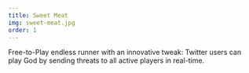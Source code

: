 ```yaml
---
title: Sweet Meat
img: sweet-meat.jpg
order: 1
---
```

Free-to-Play endless runner with an innovative tweak: Twitter users can play God by sending threats to all active players in real-time.
